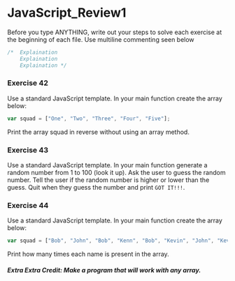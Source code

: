 # JavaScript_Review1

Before you type ANYTHING, write out your steps to solve each exercise at the beginning of each file. Use multiline commenting seen below
```javascript
/*  Explaination
    Explaination
    Explaination */
```

### Exercise 42
Use a standard JavaScript template. In your main function create the array below:
```javascript
var squad = ["One", "Two", "Three", "Four", "Five"];
```
Print the array squad in reverse without using an array method.


### Exercise 43
Use a standard JavaScript template. In your main function generate a random number from 1 to 100 (look it up). Ask the user to guess the random number. Tell the user if the random number is higher or lower than the guess. Quit when they guess the number and print ```GOT IT!!!```.

### Exercise 44
Use a standard JavaScript template. In your main function create the array below:
```javascript
var squad = ["Bob", "John", "Bob", "Kenn", "Bob", "Kevin", "John", "Kevin"];
```

Print how many times each name is present in the array.

##### Extra Extra Credit: Make a program that will work with any array.
